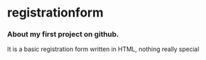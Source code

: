 # registrationform
### About my first project on github.
 It is a basic registration form written in HTML, nothing really special
